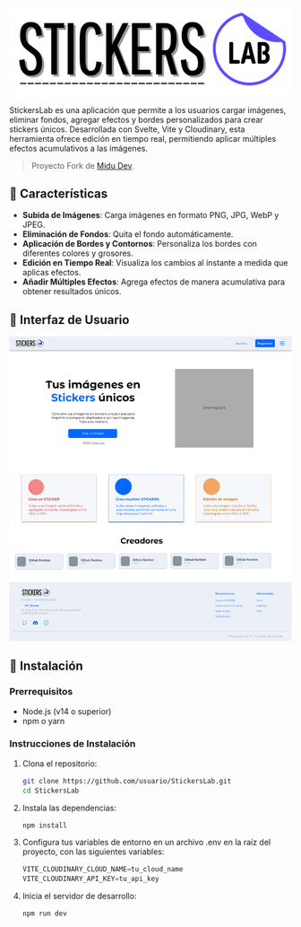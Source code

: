 ![Texto alternativo](/public/logo.png)

StickersLab es una aplicación que permite a los usuarios cargar imágenes, eliminar fondos, agregar efectos y bordes personalizados para crear stickers únicos. Desarrollada con Svelte, Vite y Cloudinary, esta herramienta ofrece edición en tiempo real, permitiendo aplicar múltiples efectos acumulativos a las imágenes.

> Proyecto Fork de [Midu Dev](https://github.com/midudev).

## 🌟 Características

- **Subida de Imágenes**: Carga imágenes en formato PNG, JPG, WebP y JPEG.
- **Eliminación de Fondos**: Quita el fondo automáticamente.
- **Aplicación de Bordes y Contornos**: Personaliza los bordes con diferentes colores y grosores.
- **Edición en Tiempo Real**: Visualiza los cambios al instante a medida que aplicas efectos.
- **Añadir Múltiples Efectos**: Agrega efectos de manera acumulativa para obtener resultados únicos.

## 📸 Interfaz de Usuario

![alt text](/public/image.png)

## 🚀 Instalación

### Prerrequisitos

- Node.js (v14 o superior)
- npm o yarn

### Instrucciones de Instalación

1. Clona el repositorio:

   ```bash
   git clone https://github.com/usuario/StickersLab.git
   cd StickersLab
   ```

2. Instala las dependencias:

   ```js
   npm install
   ```

3. Configura tus variables de entorno en un archivo .env  en la raíz del proyecto, con las siguientes variables:

   ```js
   VITE_CLOUDINARY_CLOUD_NAME=tu_cloud_name
   VITE_CLOUDINARY_API_KEY=tu_api_key
   ```

4. Inicia el servidor de desarrollo:

   ```js
   npm run dev
   ```
